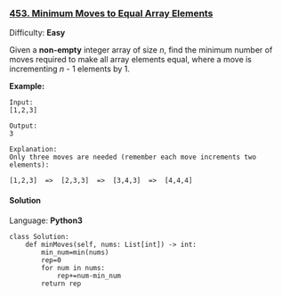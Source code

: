### [453\. Minimum Moves to Equal Array Elements](https://leetcode.com/problems/minimum-moves-to-equal-array-elements/)

Difficulty: **Easy**


Given a **non-empty** integer array of size _n_, find the minimum number of moves required to make all array elements equal, where a move is incrementing _n_ - 1 elements by 1.

**Example:**

```
Input:
[1,2,3]

Output:
3

Explanation:
Only three moves are needed (remember each move increments two elements):

[1,2,3]  =>  [2,3,3]  =>  [3,4,3]  =>  [4,4,4]
```


#### Solution

Language: **Python3**

```python3
class Solution:
    def minMoves(self, nums: List[int]) -> int:
        min_num=min(nums)
        rep=0
        for num in nums:
            rep+=num-min_num
        return rep
```